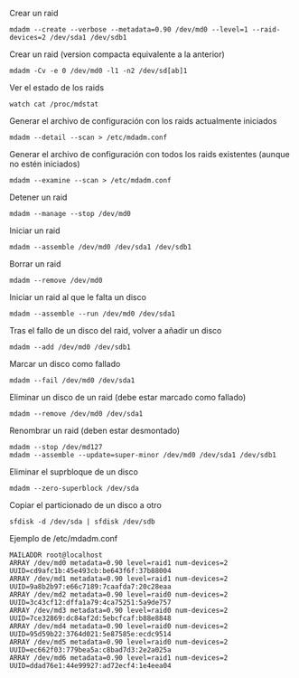 Crear un raid

	mdadm --create --verbose --metadata=0.90 /dev/md0 --level=1 --raid-devices=2 /dev/sda1 /dev/sdb1

Crear un raid (version compacta equivalente a la anterior)

	mdadm -Cv -e 0 /dev/md0 -l1 -n2 /dev/sd[ab]1

Ver el estado de los raids

	watch cat /proc/mdstat

Generar el archivo de configuración con los raids actualmente iniciados

	mdadm --detail --scan > /etc/mdadm.conf

Generar el archivo de configuración con todos los raids existentes (aunque no estén iniciados)

	mdadm --examine --scan > /etc/mdadm.conf

Detener un raid

	mdadm --manage --stop /dev/md0

Iniciar un raid

	mdadm --assemble /dev/md0 /dev/sda1 /dev/sdb1

Borrar un raid

	mdadm --remove /dev/md0

Iniciar un raid al que le falta un disco

	mdadm --assemble --run /dev/md0 /dev/sda1

Tras el fallo de un disco del raid, volver a añadir un disco

	mdadm --add /dev/md0 /dev/sdb1

Marcar un disco como fallado

	mdadm --fail /dev/md0 /dev/sda1

Eliminar un disco de un raid (debe estar marcado como fallado)

	mdadm --remove /dev/md0 /dev/sda1

Renombrar un raid (deben estar desmontado)

    mdadm --stop /dev/md127
    mdadm --assemble --update=super-minor /dev/md0 /dev/sda1 /dev/sdb1

Eliminar el suprbloque de un disco

	mdadm --zero-superblock /dev/sda

Copiar el particionado de un disco a otro

	sfdisk -d /dev/sda | sfdisk /dev/sdb

Ejemplo de /etc/mdadm.conf

	MAILADDR root@localhost
	ARRAY /dev/md0 metadata=0.90 level=raid1 num-devices=2 UUID=cd9afc1b:45e493cb:be643f6f:37b88004
	ARRAY /dev/md1 metadata=0.90 level=raid1 num-devices=2 UUID=9a8b2b97:e66c7189:7caafda7:20c28eaa
	ARRAY /dev/md2 metadata=0.90 level=raid0 num-devices=2 UUID=3c43cf12:dffa1a79:4ca75251:5a9de757
	ARRAY /dev/md3 metadata=0.90 level=raid0 num-devices=2 UUID=7ce32869:dc84af2d:5ebcfcaf:b88e8848
	ARRAY /dev/md4 metadata=0.90 level=raid0 num-devices=2 UUID=95d59b22:3764d021:5e87585e:ecdc9514
	ARRAY /dev/md5 metadata=0.90 level=raid0 num-devices=2 UUID=ec662f03:779bea5a:c8bad7d3:2e2a025a
	ARRAY /dev/md6 metadata=0.90 level=raid1 num-devices=2 UUID=ddad76e1:44e99927:ad72ecf4:1e4eea04

